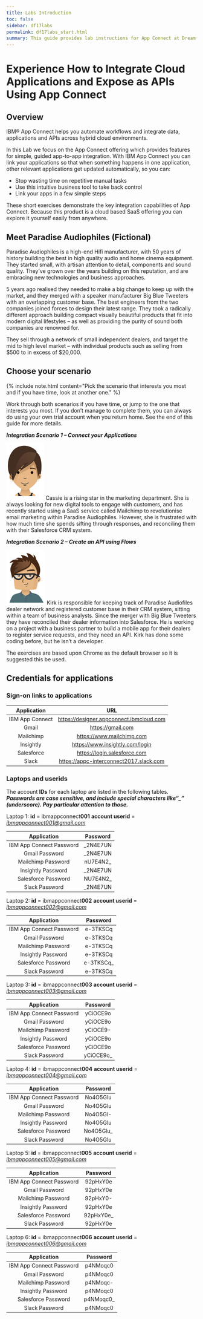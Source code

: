 ```yaml
---
title: Labs Introduction
toc: false
sidebar: df17labs
permalink: df17labs_start.html
summary: This guide provides lab instructions for App Connect at Dreamforce 2017.
---
```


# Experience How to Integrate Cloud Applications and Expose as APIs Using App Connect

## Overview
IBM® App Connect helps you automate workflows and integrate data, applications and APIs across hybrid cloud environments.

In this Lab we focus on the App Connect offering which provides features for simple, guided app-to-app integration. With IBM App Connect you can link your applications so that when something happens in one application, other relevant applications get updated automatically, so you can:

* Stop wasting time on repetitive manual tasks
* Use this intuitive business tool to take back control
* Link your apps in a few simple steps

These short exercises demonstrate the key integration capabilities of App Connect. Because this product is a cloud based SaaS offering you can explore it yourself easily from anywhere.

## Meet Paradise Audiophiles (Fictional)
Paradise Audiophiles is a high-end Hifi manufacturer, with 50 years of history building the best in high quality audio and home cinema equipment. They started small, with artisan attention to detail, components and sound quality. They’ve grown over the years building on this reputation, and are embracing new technologies and business approaches.

5 years ago realised they needed to make a big change to keep up with the market, and they merged with a speaker manufacturer Big Blue Tweeters with an overlapping customer base. The best engineers from the two companies joined forces to design their latest range. They took a radically different approach building compact visually beautiful products that fit into modern digital lifestyles – as well as providing the purity of sound both companies are renowned for.

They sell through a network of small independent dealers, and target the mid to high level market – with individual products such as selling from $500 to in excess of $20,000. 

##	Choose your scenario

{% include note.html content="Pick the scenario that interests you most and if you have time, look at another one." %}

Work through both scenarios if you have time, or jump to the one that interests you most. If you don’t manage to complete them, you can always do using your own trial account when you return home. See the end of this guide for more details.

***Integration Scenario 1 – Connect your Applications***

![](./images/df17labs/cassie.png) Cassie is a rising star in the marketing department. She is always looking for new digital tools to engage with customers, and has recently started using a SaaS service called Mailchimp to revolutionise email marketing within Paradise Audiophiles. However, she is frustrated with how much time she spends sifting through responses, and reconciling them with their Salesforce CRM system.

***Integration Scenario 2 – Create an API using Flows***

![](./images//df17labs/kirk.png) Kirk is responsible for keeping track of Paradise Audiofiles dealer network and registered customer base in their CRM system, sitting within a team of business analysts. Since the merger with Big Blue Tweeters they have reconciled their dealer information into Salesforce. He is working on a project with a business partner to build a mobile app for their dealers to register service requests, and they need an API. Kirk has done some coding before, but he isn’t a developer.

The exercises are based upon Chrome as the default browser so it is suggested this be used.

## Credentials for applications
### **Sign-on links to applications**

| Application | URL |
|:-----------:|:-------:|
| IBM App Connect | <https://designer.appconnect.ibmcloud.com> |
| Gmail | <https://gmail.com> |
| Mailchimp | <https://www.mailchimp.com> |
| Insightly | <https://www.insightly.com/login> |
| Salesforce | <https://login.salesforce.com> |
| Slack | <https://appc-interconnect2017.slack.com> |

### Laptops and userids
The account **IDs** for each laptop are listed in the following tables.    
***Passwords are case sensitive, and include special characters like“_” (underscore). Pay particular attention to those.***

Laptop 1: **id** = ibmappconnect**001**   **account userid** = *ibmappconnect001@gmail.com*

| Application | Password |
|:-----------:|:-------:|
| IBM App Connect Password | \_2N4E7UN |
| Gmail Password | \_2N4E7UN |
| Mailchimp Password | nU7E4N2_ |
| Insightly Password | \_2N4E7UN |
| Salesforce Password | NU7E4N2_ |
| Slack Password | _2N4E7UN |


Laptop 2: **id** = ibmappconnect**002**   **account userid** = *ibmappconnect002@gmail.com*

| Application | Password | 
|:-----------:|:-------:|
| IBM App Connect Password | e-3TKSCq |
| Gmail Password | e-3TKSCq |
| Mailchimp Password | e-3TKSCq |
| Insightly Password | e-3TKSCq |
| Salesforce Password | e-3TKSCq_ |
| Slack Password | e-3TKSCq |


Laptop 3: **id** = ibmappconnect**003**   **account userid** = *ibmappconnect003@gmail.com*

| Application | Password | 
|:-----------:|:-------:|
| IBM App Connect Password | yCiOCE9o |
| Gmail Password | yCiOCE9o |
| Mailchimp Password | yCiOCE9- |
| Insightly Password | yCiOCE9o |
| Salesforce Password | yCiOCE9o |
| Slack Password | yCiOCE9o_ |

Laptop 4: **id** = ibmappconnect**004**   **account userid** = *ibmappconnect004@gmail.com*

| Application | Password | 
|:-----------:|:-------:|
| IBM App Connect Password | No4O5Glu |
| Gmail Password | No4O5Glu |
| Mailchimp Password | No4O5Gl- |
| Insightly Password | No4O5Glu |
| Salesforce Password | No4O5Glu_ |
| Slack Password | No4O5Glu |

Laptop 5: **id** = ibmappconnect**005**   **account userid** = *ibmappconnect005@gmail.com*

| Application | Password | 
|:-----------:|:-------:|
| IBM App Connect Password | 92pHxY0e |
| Gmail Password | 92pHxY0e |
| Mailchimp Password | 92pHxY0- |
| Insightly Password | 92pHxY0e |
| Salesforce Password | 92pHxY0e_ |
| Slack Password | 92pHxY0e |

Laptop 6: **id** = ibmappconnect**006**   **account userid** = *ibmappconnect006@gmail.com*

| Application | Password | 
|:-----------:|:-------:|
| IBM App Connect Password | p4NMoqc0 |
| Gmail Password | p4NMoqc0 |
| Mailchimp Password | p4NMoqc- |
| Insightly Password | p4NMoqc0 |
| Salesforce Password | p4NMoqc0_ |
| Slack Password | p4NMoqc0 |


